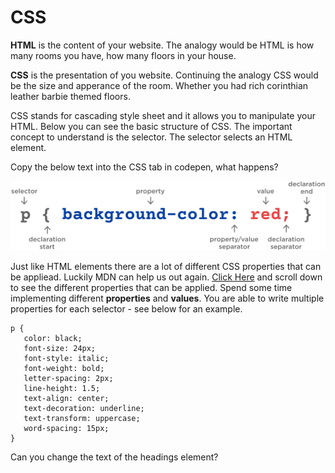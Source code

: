 # CSS

**HTML** is the content of your website. The analogy would be HTML is how many rooms you have, how many floors in your house.

**CSS** is the presentation of you website. Continuing the analogy CSS would be the size and apperance of the room. Whether you had rich corinthian leather barbie themed floors.

CSS stands for cascading style sheet and it allows you to manipulate your HTML. Below you can see the basic structure of CSS. The important concept to understand is the selector. The selector selects an HTML element. 

Copy the below text into the CSS tab in codepen, what happens?

![hope](img/css-declaration-diagram.svg)

Just like HTML elements there are a lot of different CSS properties that can be appliead. Luckily MDN can help us out again. [Click Here](https://developer.mozilla.org/en-US/docs/Web/CSS/Reference) and scroll down to see the different properties that can be applied. Spend some time implementing different **properties** and **values**. You are able to write multiple properties for each selector - see below for an example.
```
p {
   color: black;
   font-size: 24px;
   font-style: italic;
   font-weight: bold;
   letter-spacing: 2px;
   line-height: 1.5;
   text-align: center;
   text-decoration: underline;
   text-transform: uppercase;
   word-spacing: 15px;
}
```

Can you change the text of the headings element?